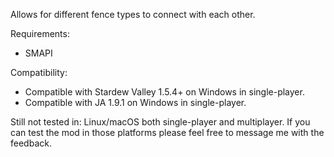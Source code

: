 Allows for different fence types to connect with each other.

Requirements:
- SMAPI

Compatibility:
- Compatible with Stardew Valley 1.5.4+ on Windows in single-player.
- Compatible with JA 1.9.1 on Windows in single-player.

Still not tested in: Linux/macOS both single-player and multiplayer.
If you can test the mod in those platforms please feel free to message me with the feedback.
